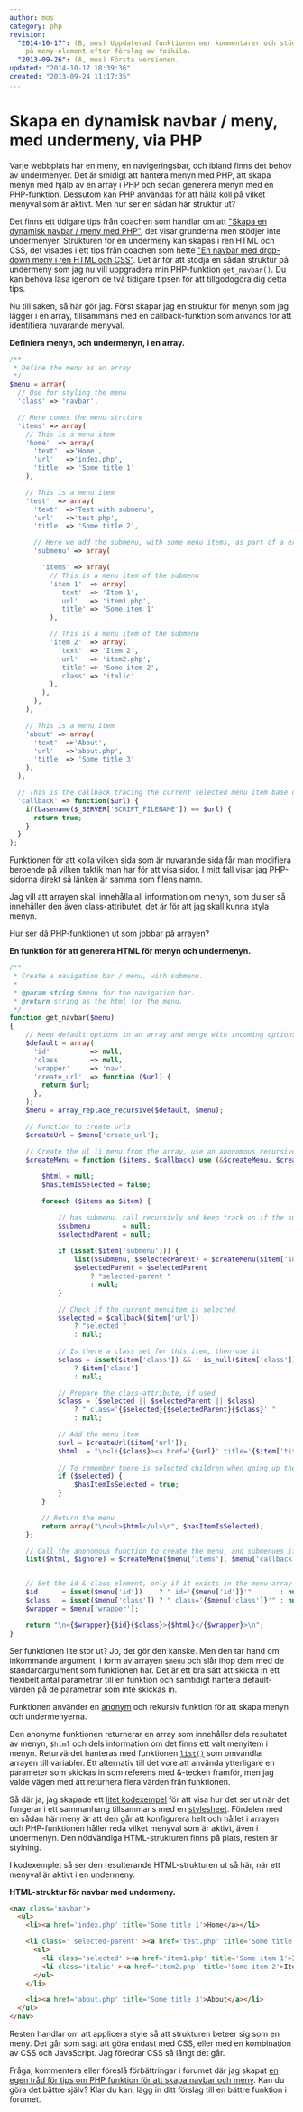 ```yaml
---
author: mos
category: php
revision:
  "2014-10-17": (B, mos) Uppdaterad funktionen mer kommentarer och stöd för klasser
    på meny-element efter förslag av foikila.
  "2013-09-26": (A, mos) Första versionen.
updated: "2014-10-17 18:39:36"
created: "2013-09-24 11:17:35"
...
```

Skapa en dynamisk navbar / meny, med undermeny, via PHP
==================================

Varje webbplats har en meny, en navigeringsbar, och ibland finns det behov av undermenyer. Det är smidigt att hantera menyn med PHP, att skapa menyn med hjälp av en array i PHP och sedan generera menyn med en PHP-funktion. Dessutom kan PHP användas för att hålla koll på vilket menyval som är aktivt. Men hur ser en sådan här struktur ut?

<!--more-->

Det finns ett tidigare tips från coachen som handlar om att ["Skapa en dynamisk navbar / meny med PHP"](coachen/skapa-en-dynamisk-navbar-meny-med-php), det visar grunderna men stödjer inte undermenyer. Strukturen för en undermeny kan skapas i ren HTML och CSS, det visades i ett tips från coachen som hette ["En navbar med drop-down meny i ren HTML och CSS"](coachen/en-navbar-med-drop-down-meny-i-ren-html-och-css). Det är för att stödja en sådan struktur på undermeny som jag nu vill uppgradera min PHP-funktion `get_navbar()`. Du kan behöva läsa igenom de två tidigare tipsen för att tillgodogöra dig detta tips.

Nu till saken, så här gör jag. Först skapar jag en struktur för menyn som jag lägger i en array, tillsammans med en callback-funktion som används för att identifiera nuvarande menyval.

**Definiera menyn, och undermenyn, i en array.**

```php
/**
 * Define the menu as an array
 */
$menu = array(
  // Use for styling the menu
  'class' => 'navbar',

  // Here comes the menu strcture
  'items' => array(
    // This is a menu item
    'home'  => array(
      'text'  =>'Home',   
      'url'   =>'index.php',  
      'title' => 'Some title 1'
    ),

    // This is a menu item
    'test'  => array(
      'text'  =>'Test with submenu',   
      'url'   =>'test.php',   
      'title' => 'Some title 2',

      // Here we add the submenu, with some menu items, as part of a existing menu item
      'submenu' => array(

        'items' => array(
          // This is a menu item of the submenu
          'item 1'  => array(
            'text'  => 'Item 1',   
            'url'   => 'item1.php',  
            'title' => 'Some item 1'
          ),

          // This is a menu item of the submenu
          'item 2'  => array(
            'text'  => 'Item 2',   
            'url'   => 'item2.php',  
            'title' => 'Some item 2',
            'class' => 'italic'
          ),
        ),
      ),
    ),

    // This is a menu item
    'about' => array(
      'text'  =>'About', 
      'url'   =>'about.php',  
      'title' => 'Some title 3'
    ),
  ),

  // This is the callback tracing the current selected menu item base on scriptname
  'callback' => function($url) {
    if(basename($_SERVER['SCRIPT_FILENAME']) == $url) {
      return true;
    }
  }
);
```

Funktionen för att kolla vilken sida som är nuvarande sida får man modifiera beroende på vilken taktik man har för att visa sidor. I mitt fall visar jag PHP-sidorna direkt så länken är samma som filens namn.

Jag vill att arrayen skall innehålla all information om menyn, som du ser så innehåller den även class-attributet, det är för att jag skall kunna styla menyn.

Hur ser då PHP-funktionen ut som jobbar på arrayen?

**En funktion för att generera HTML för menyn och undermenyn.**

```php
/**
 * Create a navigation bar / menu, with submenu.
 *
 * @param string $menu for the navigation bar.
 * @return string as the html for the menu.
 */
function get_navbar($menu)
{
    // Keep default options in an array and merge with incoming options that can override the defaults.
    $default = array(
      'id'          => null,
      'class'       => null,
      'wrapper'     => 'nav',
      'create_url'  => function ($url) {
        return $url;
      },
    );
    $menu = array_replace_recursive($default, $menu);

    // Function to create urls
    $createUrl = $menu['create_url'];

    // Create the ul li menu from the array, use an anonomous recursive function that returns an array of values.
    $createMenu = function ($items, $callback) use (&$createMenu, $createUrl) {
        
        $html = null;
        $hasItemIsSelected = false;

        foreach ($items as $item) {

            // has submenu, call recursivly and keep track on if the submenu has a selected item in it.
            $submenu        = null;
            $selectedParent = null;
        
            if (isset($item['submenu'])) {
                list($submenu, $selectedParent) = $createMenu($item['submenu']['items'], $callback);
                $selectedParent = $selectedParent
                    ? "selected-parent "
                    : null;
            }

            // Check if the current menuitem is selected
            $selected = $callback($item['url'])
                ? "selected "
                : null;
            
            // Is there a class set for this item, then use it
            $class = isset($item['class']) && ! is_null($item['class'])
                ? $item['class']
                : null;

            // Prepare the class-attribute, if used
            $class = ($selected || $selectedParent || $class)
                ? " class='{$selected}{$selectedParent}{$class}' "
                : null;

            // Add the menu item
            $url = $createUrl($item['url']);
            $html .= "\n<li{$class}><a href='{$url}' title='{$item['title']}'>{$item['text']}</a>{$submenu}</li>\n";
            
            // To remember there is selected children when going up the menu hierarchy
            if ($selected) {
                $hasItemIsSelected = true;
            }
        }

        // Return the menu
        return array("\n<ul>$html</ul>\n", $hasItemIsSelected);
    };

    // Call the anonomous function to create the menu, and submenues if any.
    list($html, $ignore) = $createMenu($menu['items'], $menu['callback']);


    // Set the id & class element, only if it exists in the menu-array
    $id      = isset($menu['id'])    ? " id='{$menu['id']}'"       : null;
    $class   = isset($menu['class']) ? " class='{$menu['class']}'" : null;
    $wrapper = $menu['wrapper'];

    return "\n<{$wrapper}{$id}{$class}>{$html}</{$wrapper}>\n";
}
```

Ser funktionen lite stor ut? Jo, det gör den kanske. Men den tar hand om inkommande argument, i form av arrayen `$menu` och slår ihop dem med de standardargument som funktionen har. Det är ett bra sätt att skicka in ett flexibelt antal parametrar till en funktion och samtidigt hantera default-värden på de parametrar som inte skickas in. 

Funktionen använder en [anonym](http://php.net/manual/en/functions.anonymous.php) och rekursiv funktion för att skapa menyn och undermenyerna. 

Den anonyma funktionen returnerar en array som innehåller dels resultatet av menyn, `$html` och dels information om det finns ett valt menyitem i menyn. Returvärdet hanteras med funktionen [`list()`](http://php.net/manual/en/function.list.php) som omvandlar arrayen till variabler. Ett alternativ till det vore att använda ytterligare en parameter som skickas in som referens med &-tecken framför, men jag valde vägen med att returnera flera värden från funktionen.

Så där ja, jag skapade ett [litet kodexempel](kod-exempel/dynamic-navbar-menu-with-submenu-using-php-array-and-recursive-function/) för att visa hur det ser ut när det fungerar i ett sammanhang tillsammans med en [stylesheet](kod-exempel/source.php?dir=dynamic-navbar-menu-with-submenu-using-php-array-and-recursive-function&file=style.css#file). Fördelen med en sådan här meny är att den går att konfigurera helt och hållet i arrayen och PHP-funktionen håller reda vilket menyval som är aktivt, även i undermenyn. Den nödvändiga HTML-strukturen finns på plats, resten är stylning.

I kodexemplet så ser den resulterande HTML-strukturen ut så här, när ett menyval är aktivt i en undermeny.

**HTML-struktur för navbar med undermeny.**

```html
<nav class='navbar'>
  <ul>
    <li><a href='index.php' title='Some title 1'>Home</a></li>

    <li class=' selected-parent' ><a href='test.php' title='Some title 2'>Test with submenu</a>
      <ul>
        <li class='selected' ><a href='item1.php' title='Some item 1'>Item 1</a></li>
        <li class='italic' ><a href='item2.php' title='Some item 2'>Item 2</a></li>
      </ul>
    </li>

    <li><a href='about.php' title='Some title 3'>About</a></li>
  </ul>
</nav>
```

Resten handlar om att applicera style så att strukturen beteer sig som en meny. Det går som sagt att göra endast med CSS, eller med en kombination av CSS och JavaScript. Jag föredrar CSS så långt det går.

Fråga, kommentera eller föreslå förbättringar i forumet där jag skapat [en egen tråd för tips om PHP funktion för att skapa navbar och meny](t/1355). Kan du göra det bättre själv? Klar du kan, lägg in ditt förslag till en bättre funktion i forumet.




